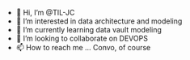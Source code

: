 - 👋 Hi, I’m @TIL-JC
- 👀 I’m interested in data architecture and modeling
- 🌱 I’m currently learning data vault modeling
- 💞️ I’m looking to collaborate on DEVOPS
- 📫 How to reach me ... Convo, of course

<!---
TIL-JC/TIL-JC is a ✨ special ✨ repository because its `README.md` (this file) appears on your GitHub profile.
You can click the Preview link to take a look at your changes.
--->
